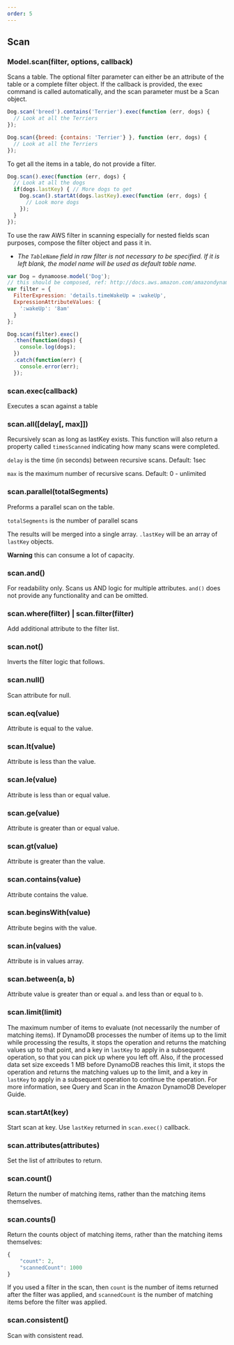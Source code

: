 ```yaml
---
order: 5
---
```

## Scan

### Model.scan(filter, options, callback)

Scans a table. The optional filter parameter can either be an attribute of the table or a complete filter object. If the callback is provided, the exec command is called automatically, and the scan parameter must be a Scan object.

```js
Dog.scan('breed').contains('Terrier').exec(function (err, dogs) {
  // Look at all the Terriers
});
```

```js
Dog.scan({breed: {contains: 'Terrier'} }, function (err, dogs) {
  // Look at all the Terriers
});
```

To get all the items in a table, do not provide a filter.

```js
Dog.scan().exec(function (err, dogs) {
  // Look at all the dogs
  if(dogs.lastKey) { // More dogs to get
    Dog.scan().startAt(dogs.lastKey).exec(function (err, dogs) {
      // Look more dogs
    });
  }
});
```

To use the raw AWS filter in scanning especially for nested fields scan purposes, compose the filter object and pass it in.

* *The `TableName` field in raw filter is not necessary to be specified. If it is left blank, the model name will be used as default table name.*

```js
var Dog = dynamoose.model('Dog');
// this should be composed, ref: http://docs.aws.amazon.com/amazondynamodb/latest/APIReference/API_Scan.html
var filter = {
  FilterExpression: 'details.timeWakeUp = :wakeUp',
  ExpressionAttributeValues: {
    ':wakeUp': '8am'
  }
};

Dog.scan(filter).exec()
  .then(function(dogs) {
    console.log(dogs);
  })
  .catch(function(err) {
    console.error(err);
  });
```

### scan.exec(callback)

Executes a scan against a table

### scan.all([delay[, max]])

Recursively scan as long as lastKey exists. This function will also return a property called `timesScanned` indicating how many scans were completed.

`delay` is the time (in seconds) between recursive scans. Default: 1sec

`max` is the maximum number of recursive scans. Default: 0 - unlimited

### scan.parallel(totalSegments)

Preforms a parallel scan on the table.

`totalSegments` is the number of parallel scans

The results will be merged into a single array.  `.lastKey` will be an array of `lastKey` objects.

**Warning**  this can consume a lot of capacity.

### scan.and()

For readability only. Scans us AND logic for multiple attributes.  `and()` does not provide any functionality and can be omitted.

### scan.where(filter) | scan.filter(filter)

Add additional attribute to the filter list.

### scan.not()

Inverts the filter logic that follows.

### scan.null()

Scan attribute for null.

### scan.eq(value)

Attribute is equal to the value.

### scan.lt(value)

Attribute is less than the value.

### scan.le(value)

Attribute is less than or equal value.

### scan.ge(value)

Attribute is greater than or equal value.

### scan.gt(value)

Attribute is greater than the value.

### scan.contains(value)

Attribute contains the value.

### scan.beginsWith(value)

Attribute begins with the value.

### scan.in(values)

Attribute is in values array.

### scan.between(a, b)

Attribute value is greater than or equal `a`. and less than or equal to `b`.

### scan.limit(limit)

The maximum number of items to evaluate (not necessarily the number of matching items). If DynamoDB processes the number of items up to the limit while processing the results, it stops the operation and returns the matching values up to that point, and a key in `lastKey` to apply in a subsequent operation, so that you can pick up where you left off. Also, if the processed data set size exceeds 1 MB before DynamoDB reaches this limit, it stops the operation and returns the matching values up to the limit, and a key in `lastKey` to apply in a subsequent operation to continue the operation. For more information, see Query and Scan in the Amazon DynamoDB Developer Guide.

### scan.startAt(key)

Start scan at key. Use `lastKey` returned in `scan.exec()` callback.

### scan.attributes(attributes)

Set the list of attributes to return.

### scan.count()

Return the number of matching items, rather than the matching items themselves.

### scan.counts()

Return the counts object of matching items, rather than the matching items themselves:

```js
{
    "count": 2,
    "scannedCount": 1000
}
```

If you used a filter in the scan, then `count` is the number of items returned after the filter was applied, and `scannedCount` is the number of matching items before the filter was applied.


### scan.consistent()

Scan with consistent read.
